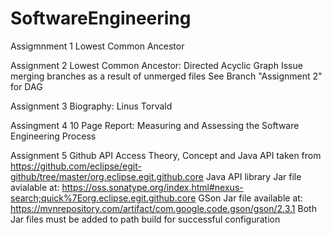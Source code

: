 # SoftwareEngineering
Assigmnment 1
  Lowest Common Ancestor
  
Assignment 2
  Lowest Common Ancestor: Directed Acyclic Graph
  Issue merging branches as a result of unmerged files
  See Branch "Assignment 2" for DAG

Assignment 3
  Biography: Linus Torvald
  
Assingment 4
  10 Page Report: Measuring and Assessing the Software Engineering Process

Assignment 5
  Github API Access
  Theory, Concept and Java API taken from https://github.com/eclipse/egit-github/tree/master/org.eclipse.egit.github.core 
  Java API library Jar file avialable at: https://oss.sonatype.org/index.html#nexus-search;quick%7Eorg.eclipse.egit.github.core
  GSon Jar file available at: https://mvnrepository.com/artifact/com.google.code.gson/gson/2.3.1
  Both Jar files must be added to path build for successful configuration

